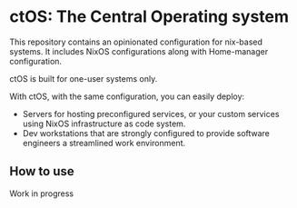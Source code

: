 # ctOS: The Central Operating system

This repository contains an opinionated configuration for nix-based systems.
It includes NixOS configurations along with Home-manager configuration.

ctOS is built for one-user systems only.

With ctOS, with the same configuration, you can easily deploy:
- Servers for hosting preconfigured services, or your custom services using
  NixOS infrastructure as code system.
- Dev workstations that are strongly configured to provide software engineers a
  streamlined work environment.

## How to use

Work in progress
